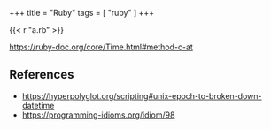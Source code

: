 +++
title = "Ruby"
tags = [ "ruby" ]
+++

{{< r "a.rb" >}}

<https://ruby-doc.org/core/Time.html#method-c-at>

## References

- <https://hyperpolyglot.org/scripting#unix-epoch-to-broken-down-datetime>
- <https://programming-idioms.org/idiom/98>
